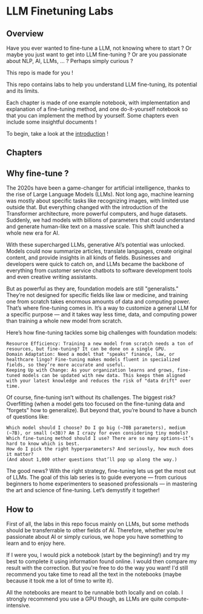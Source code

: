 # LLM Finetuning Labs

## Overview

Have you ever wanted to fine-tune a LLM, not knowing where to start ? 
Or maybe you just want to get into LLM fine-tuning ?
Or are you passionate about NLP, AI, LLMs, ... ?
Perhaps simply curious ?

This repo is made for you !

This repo contains labs to help you understand LLM fine-tuning, its potential and its limits. 

Each chapter is made of one example notebook, with implementation and explanation of a fine-tuning method, and one do-it-yourself notebook so that you can implement the method by yourself. Some chapters even include some insightful documents !

To begin, take a look at the [introduction](chapters/1.%20Introduction/finetuning_introduction.ipynb) !

## Chapters



## Why fine-tune ?

The 2020s have been a game-changer for artificial intelligence, thanks to the rise of Large Language Models (LLMs). Not long ago, machine learning was mostly about specific tasks like recognizing images, with limited use outside that. But everything changed with the introduction of the Transformer architecture, more powerful computers, and huge datasets. Suddenly, we had models with billions of parameters that could understand and generate human-like text on a massive scale. This shift launched a whole new era for AI.

With these supercharged LLMs, generative AI’s potential was unlocked. Models could now summarize articles, translate languages, create original content, and provide insights in all kinds of fields. Businesses and developers were quick to catch on, and LLMs became the backbone of everything from customer service chatbots to software development tools and even creative writing assistants.

But as powerful as they are, foundation models are still "generalists." They’re not designed for specific fields like law or medicine, and training one from scratch takes enormous amounts of data and computing power. That’s where fine-tuning comes in. It’s a way to customize a general LLM for a specific purpose — and it takes way less time, data, and computing power than training a whole new model from scratch.

Here’s how fine-tuning tackles some big challenges with foundation models:

    Resource Efficiency: Training a new model from scratch needs a ton of resources, but fine-tuning? It can be done on a single GPU.
    Domain Adaptation: Need a model that "speaks" finance, law, or healthcare lingo? Fine-tuning makes models fluent in specialized fields, so they’re more accurate and useful.
    Keeping Up with Change: As your organization learns and grows, fine-tuned models can be updated with new data. This keeps them aligned with your latest knowledge and reduces the risk of "data drift" over time.

Of course, fine-tuning isn’t without its challenges. The biggest risk? Overfitting (when a model gets too focused on the fine-tuning data and "forgets" how to generalize). But beyond that, you’re bound to have a bunch of questions like:

    Which model should I choose? Do I go big (~70B parameters), medium (~7B), or small (<3B)? Am I crazy for even considering tiny models?
    Which fine-tuning method should I use? There are so many options—it’s hard to know which is best.
    How do I pick the right hyperparameters? And seriously, how much does it matter?
    (And about 1,000 other questions that’ll pop up along the way.)

The good news? With the right strategy, fine-tuning lets us get the most out of LLMs. The goal of this lab series is to guide everyone — from curious beginners to home experimenters to seasoned professionals — in mastering the art and science of fine-tuning. Let’s demystify it together! 


## How to

First of all, the labs in this repo focus mainly on LLMs, but some methods should be transferrable to other fields of AI. Therefore, whether you're passionate about AI or simply curious, we hope you have something to learn and to enjoy here.

If I were you, I would pick a notebook (start by the beginning!) and try my best to complete it using information found online. I would then compare my result with the correction. But you're free to do the way you want! I'd still recommend you take time to read all the text in the notebooks (maybe because it took me a lot of time to write it).

All the notebooks are meant to be runnable both locally and on colab. I strongly recommend you use a GPU though, as LLMs are quite compute-intensive. 




